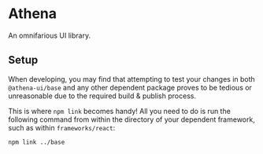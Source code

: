 # Athena

An omnifarious UI library.

## Setup

When developing, you may find that attempting to test your changes in both `@athena-ui/base` and any other dependent package proves to be tedious or unreasonable due to the required build & publish process.

This is where `npm link` becomes handy! All you need to do is run the following command from within the directory of your dependent framework, such as within `frameworks/react`:

```bash
npm link ../base
```
